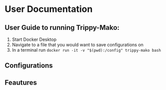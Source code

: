 # User Documentation

## User Guide to running Trippy-Mako:

1. Start Docker Desktop
2. Navigate to a file that you would want to save configurations on
3. In a terminal run `docker run -it -v "$(pwd):/config" trippy-mako bash`

## Configurations

## Feautures